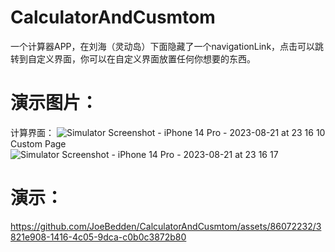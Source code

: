 # CalculatorAndCusmtom
一个计算器APP，在刘海（灵动岛）下面隐藏了一个navigationLink，点击可以跳转到自定义界面，你可以在自定义界面放置任何你想要的东西。
# 演示图片：
 计算界面：
![Simulator Screenshot - iPhone 14 Pro - 2023-08-21 at 23 16 10](https://github.com/JoeBedden/CalculatorAndCusmtom/assets/86072232/8a98b5b3-44a0-4fea-bd37-a289f63dcd11)
 Custom Page
![Simulator Screenshot - iPhone 14 Pro - 2023-08-21 at 23 16 17](https://github.com/JoeBedden/CalculatorAndCusmtom/assets/86072232/e0c4351e-e4e1-4be2-a6d9-39885efa8b57)
# 演示：


https://github.com/JoeBedden/CalculatorAndCusmtom/assets/86072232/3821e908-1416-4c05-9dca-c0b0c3872b80

